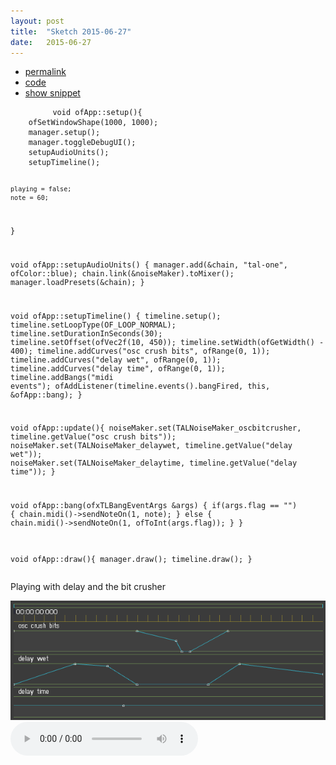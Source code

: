 ```yaml
---
layout: post
title:  "Sketch 2015-06-27"
date:   2015-06-27
---
```

<div class="code">
    <ul>
		<li><a href="{% post_url 2015-06-27-sketch %}">permalink</a></li>
		<li><a href="https://github.com/dailysketches/sketches-2015-07pre/tree/master/2015-06-27">code</a></li>
		<li><a href="#" class="snippet-button">show snippet</a></li>
	</ul>
    <pre class="snippet">
        <code class="cpp">void ofApp::setup(){
    ofSetWindowShape(1000, 1000);
    manager.setup();
    manager.toggleDebugUI();
    setupAudioUnits();
    setupTimeline();

    playing = false;
    note = 60;
}

void ofApp::setupAudioUnits() {
    manager.add(&amp;chain, "tal-one", ofColor::blue);
    chain.link(&amp;noiseMaker).toMixer();
    manager.loadPresets(&amp;chain);
}

void ofApp::setupTimeline() {
    timeline.setup();
    timeline.setLoopType(OF_LOOP_NORMAL);
    timeline.setDurationInSeconds(30);
    timeline.setOffset(ofVec2f(10, 450));
    timeline.setWidth(ofGetWidth() - 400);
    timeline.addCurves("osc crush bits", ofRange(0, 1));
    timeline.addCurves("delay wet", ofRange(0, 1));
    timeline.addCurves("delay time", ofRange(0, 1));
    timeline.addBangs("midi events");
    ofAddListener(timeline.events().bangFired, this, &amp;ofApp::bang);
}

void ofApp::update(){
    noiseMaker.set(TALNoiseMaker_oscbitcrusher, timeline.getValue("osc crush bits"));
    noiseMaker.set(TALNoiseMaker_delaywet, timeline.getValue("delay wet"));
    noiseMaker.set(TALNoiseMaker_delaytime, timeline.getValue("delay time"));
}

void ofApp::bang(ofxTLBangEventArgs &amp;args) {
    if(args.flag == "") {
        chain.midi()-&gt;sendNoteOn(1, note);
    } else {
        chain.midi()-&gt;sendNoteOn(1, ofToInt(args.flag));
    }
}

void ofApp::draw(){
    manager.draw();
    timeline.draw();
}</code>
    </pre>
</div>
<p class="description">Playing with delay and the bit crusher</p>
<p>
    <img src="https://github.com/dailysketches/assets-2015-07pre/blob/master/openFrameworks/2015-06-27.png?raw=true" alt="Sketch 2015-06-27">
    <audio controls>
        <source src="https://github.com/dailysketches/assets-2015-07pre/blob/master/openFrameworks/2015-06-27.mp3?raw=true" type="audio/mpeg">
        Your browser does not support the audio element.
    </audio>
</p>